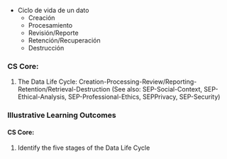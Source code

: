 
- Ciclo de vida de un dato
	- Creación
	- Procesamiento
	- Revisión/Reporte
	- Retención/Recuperación
	- Destrucción

### CS Core:
1. The Data Life Cycle: Creation-Processing-Review/Reporting-Retention/Retrieval-Destruction (See also: SEP-Social-Context, SEP-Ethical-Analysis, SEP-Professional-Ethics, SEPPrivacy, SEP-Security)
### Illustrative Learning Outcomes
#### CS Core:

1. Identify the five stages of the Data Life Cycle